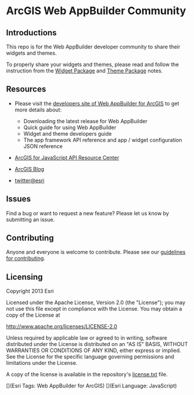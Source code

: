 ArcGIS Web AppBuilder Community
====================

## Introductions
This repo is for the Web AppBuilder developer community to share their widgets and themes.

To properly share your widgets and themes, please read and follow the instruction from the [Widget Package](widgets/README.md) and [Theme Package](themes/README.md) notes.

## Resources
* Please visit the [developers site of Web AppBuilder for ArcGIS](https://developers.arcgis.com/web-appbuilder/) to get more details about:
    * Downloading the latest release for Web AppBuilder
    * Quick guide for using Web AppBuilder
    * Widget and theme developers guide
    * The app framework API reference and app / widget configuration JSON reference

* [ArcGIS for JavaScript API Resource Center](http://developers.arcgis.com)
* [ArcGIS Blog](http://blogs.esri.com/esri/arcgis/)
* [twitter@esri](http://twitter.com/esri)

## Issues
Find a bug or want to request a new feature? Please let us know by submitting an issue.

## Contributing
Anyone and everyone is welcome to contribute. Please see our [guidelines for contributing](https://github.com/esri/contributing).

## Licensing
Copyright 2013 Esri

Licensed under the Apache License, Version 2.0 (the "License"); you may not use this file except in compliance with the License. You may obtain a copy of the License at

   http://www.apache.org/licenses/LICENSE-2.0

Unless required by applicable law or agreed to in writing, software distributed under the License is distributed on an "AS IS" BASIS, WITHOUT WARRANTIES OR CONDITIONS OF ANY KIND, either express or implied. See the License for the specific language governing permissions and limitations under the License.

A copy of the license is available in the repository's [license.txt](https://raw.github.com/Esri/quickstart-map-js/master/license.txt) file.

[](Esri Tags: Web AppBuilder for ArcGIS)
[](Esri Language: JavaScript)

